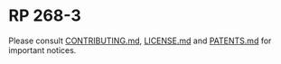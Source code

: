 # RP 268-3

Please consult [CONTRIBUTING.md](./CONTRIBUTING.md), [LICENSE.md](./LICENSE.md) and [PATENTS.md](./PATENTS.md) for important notices.
